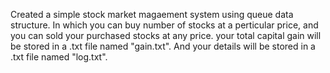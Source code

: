 Created a simple stock market magaement system using queue data structure. 
In which you can buy number of stocks at a perticular price, and you can sold your purchased stocks at any price. 
your total capital gain will be stored in a .txt file named "gain.txt". 
And your details will be stored in a .txt file named "log.txt".
